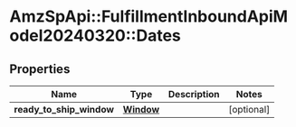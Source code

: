 # AmzSpApi::FulfillmentInboundApiModel20240320::Dates

## Properties
Name | Type | Description | Notes
------------ | ------------- | ------------- | -------------
**ready_to_ship_window** | [**Window**](Window.md) |  | [optional] 

